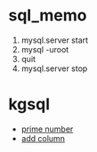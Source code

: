 # sql_memo
1. mysql.server start
2. mysql -uroot
3. quit
4. mysql.server stop

# kgsql
- [prime number](https://kagasan.github.io/kgsql/?id=sWJMlU6waOyZRbkuhW47)
- [add column](https://kagasan.github.io/kgsql/?id=rI47WQ8vJ5uHjvrt2iac)

